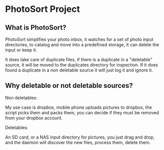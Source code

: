 # PhotoSort Project

## What is PhotoSort?

PhotoSort simplifies your photo inbox, it watches for a set of photo
input directories, to catalog and move into a predefined storage,
it can delete the input or keep it.

It does take care of duplicate files, if there is a duplicate in a
"deletable" source, it will be moved to the duplicates directory
for inspection. If it does found a duplicate in a non deletable source
it will just log it and ignore it.

## Why deletable or not deletable sources?

Non deletables:

My use case is dropbox, mobile phone uploads pictures to dropbox,
the script picks them and packs them, you can decide if they must
be removed from your dropbox account.

Deletables:

An SD card, or a NAS input directory for pictures, you just drag
and drop, and the daemon will discover the new files, process them,
delete them.